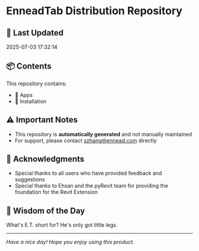 # EnneadTab Distribution Repository

## 📅 Last Updated
2025-07-03 17:32:14



## 📦 Contents
This repository contains:
- 📂 Apps
- 📂 Installation

## ⚠️ Important Notes
- This repository is **automatically generated** and not manually maintained
- For support, please contact szhang@ennead.com directly

## 🙏 Acknowledgments
- Special thanks to all users who have provided feedback and suggestions
- Special thanks to Ehsan and the pyRevit team for providing the foundation for the Revit Extension

## 💭 Wisdom of the Day
What's E.T. short for? He's only got little legs.

---
*Have a nice day! Hope you enjoy using this product.*
